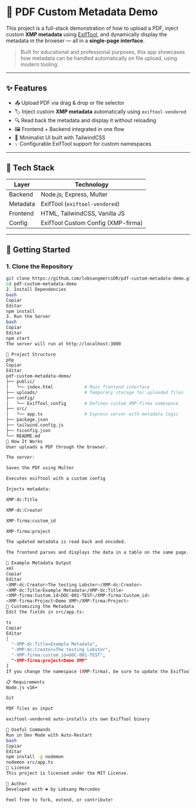 # 📄 PDF Custom Metadata Demo

This project is a full-stack demonstration of how to upload a PDF, inject custom **XMP metadata** using [ExifTool](https://exiftool.org/), and dynamically display the metadata in the browser — all in a **single-page interface**.

> Built for educational and professional purposes, this app showcases how metadata can be handled automatically on file upload, using modern tooling.

---

## ✨ Features

- 📤 Upload PDF via drag & drop or file selector
- 🏷️ Inject custom **XMP metadata** automatically using `exiftool-vendored`
- 🔍 Read back the metadata and display it without reloading
- 🖼️ Frontend + Backend integrated in one flow
- 🎨 Minimalist UI built with TailwindCSS
- 💡 Configurable ExifTool support for custom namespaces

---

## 🧰 Tech Stack

| Layer    | Technology                         |
| -------- | ---------------------------------- |
| Backend  | Node.js, Express, Multer           |
| Metadata | ExifTool (`exiftool-vendored`)     |
| Frontend | HTML, TailwindCSS, Vanilla JS      |
| Config   | ExifTool Custom Config (XMP-firma) |

---

## 🚀 Getting Started

### 1. Clone the Repository

```bash
git clone https://github.com/lobsangmercsDR/pdf-custom-metadata-demo.git
cd pdf-custom-metadata-demo
2. Install Dependencies
bash
Copiar
Editar
npm install
3. Run the Server
bash
Copiar
Editar
npm start
The server will run at http://localhost:3000

📂 Project Structure
php
Copiar
Editar
pdf-custom-metadata-demo/
├── public/
│   └── index.html            # Main frontend interface
├── uploads/                  # Temporary storage for uploaded files
├── config/
│   └── ExifTool_config       # Defines custom XMP-firma namespace
├── src/
│   └── app.ts                # Express server with metadata logic
├── package.json
├── tailwind.config.js
├── tsconfig.json
└── README.md
🧠 How It Works
User uploads a PDF through the browser.

The server:

Saves the PDF using Multer

Executes exiftool with a custom config

Injects metadata:

XMP-dc:Title

XMP-dc:Creator

XMP-firma:custom_id

XMP-firma:project

The updated metadata is read back and encoded.

The frontend parses and displays the data in a table on the same page.

🧪 Example Metadata Output
xml
Copiar
Editar
<XMP-dc:Creator>The testing Lobster</XMP-dc:Creator>
<XMP-dc:Title>Example Metadata</XMP-dc:Title>
<XMP-firma:Custom_id>DOC-001-TEST</XMP-firma:Custom_id>
<XMP-firma:Project>Demo XMP</XMP-firma:Project>
🔧 Customizing the Metadata
Edit the fields in src/app.ts:

ts
Copiar
Editar
[
  "-XMP-dc:Title=Example Metadata",
  "-XMP-dc:Creator=The testing Lobster",
  "-XMP-firma:custom_id=DOC-001-TEST",
  "-XMP-firma:project=Demo XMP"
]
If you change the namespace (XMP-firma), be sure to update the ExifTool_config file accordingly.

📋 Requirements
Node.js v16+

Git

PDF files as input

exiftool-vendored auto-installs its own ExifTool binary

📘 Useful Commands
Run in Dev Mode with Auto-Restart
bash
Copiar
Editar
npm install -g nodemon
nodemon src/app.ts
📜 License
This project is licensed under the MIT License.

👤 Author
Developed with ❤️ by Lobsang Mercedes

Feel free to fork, extend, or contribute!
```
